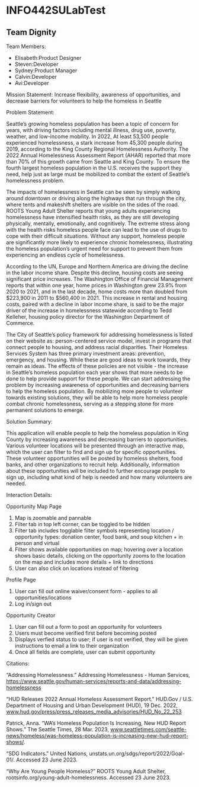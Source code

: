 # INFO442SULabTest

<!-- Added Header -->
## Team Dignity

Team Members:
* Elisabeth:Product Designer
* Steven:Developer
* Sydney:Product Manager
* Calvin:Developer
* Avi:Developer

Mission Statement: Increase flexibility, awareness of opportunities, and decrease barriers for volunteers to help the homeless in Seattle

Problem Statement: 

Seattle’s growing homeless population has been a topic of concern for years, with driving factors including mental illness, drug use, poverty, weather, and low-income mobility. In 2022, At least 53,500 people experienced homelessness, a stark increase from 45,300 people during 2019, according to the King County Regional Homelessness Authority. The 2022 Annual Homelessness Assessment Report (AHAR) reported that more than 70% of this growth came from Seattle and King County. To ensure the fourth largest homeless population in the U.S. receives the support they need, help just as large must be mobilized to combat the extent of Seattle’s homelessness problem.

The impacts of homelessness in Seattle can be seen by simply walking around downtown or driving along the highways that run through the city, where tents and makeshift shelters are visible on the sides of the road. ROOTS Young Adult Shelter reports that young adults experiencing homelessness have intensified health risks, as they are still developing physically, mentally, emotionally, and cognitively. The extreme stress along with the health risks homeless people face can lead to the use of drugs to cope with their difficult situations. Without any support, homeless people are significantly more likely to experience chronic homelessness, illustrating the homeless population’s urgent need for support to prevent them from experiencing an endless cycle of homelessness.

According to the UN, Europe and Northern America are driving the decline in the labor income share. Despite this decline, housing costs are seeing significant price increases. The Washington Office of Financial Management reports that within one year, home prices in Washington grew 23.9% from 2020 to 2021, and in the last decade, home costs more than doubled from $223,900 in 2011 to $560,400 in 2021. This increase in rental and housing costs, paired with a decline in labor income share, is said to be the major driver of the increase in homelessness statewide according to Tedd Kelleher, housing policy director for the Washington Department of Commerce. 

The City of Seattle’s policy framework for addressing homelessness is listed on their website as: person-centered service model, invest in programs that connect people to housing, and address racial disparities. Their Homeless Services System has three primary investment areas: prevention, emergency, and housing. While these are good ideas to work towards, they remain as ideas. The effects of these policies are not visible - the increase in Seattle’s homeless population each year shows that more needs to be done to help provide support for these people. We can start addressing the problem by increasing awareness of opportunities and decreasing barriers to help the homeless population. By mobilizing more people to volunteer towards existing solutions, they will be able to help more homeless people combat chronic homelessness, serving as a stepping stone for more permanent solutions to emerge.

Solution Summary:

This application will enable people to help the homeless population in King County by increasing awareness and decreasing barriers to opportunities. Various volunteer locations will be presented through an interactive map, which the user can filter to find and sign up for specific opportunities. These volunteer opportunities will be posted by homeless shelters, food banks, and other organizations to recruit help. Additionally, information about these opportunities will be included to further encourage people to sign up, including what kind of help is needed and how many volunteers are needed.

Interaction Details:

Opportunity Map Page
1. Map is zoomable and pannable
2. Filter tab in top left corner, can be toggled to be hidden
3. Filter tab includes togglable filter symbols representing location / opportunity types: donation center, food bank, and soup kitchen + in person and virtual
4. Filter shows available opportunities on map; hovering over a location shows basic details, clicking on the opportunity zooms to the location on the map and includes more details + link to directions
5. User can also click on locations instead of filtering

Profile Page
1. User can fill out online waiver/consent form - applies to all opportunities/locations
2. Log in/sign out

Opportunity Creator
1. User can fill out a form to post an opportunity for volunteers
2. Users must become verified first before becoming posted
3. Displays verfied status to user; if user is not verified, they will be given instructions to email a link to their organization
4. Once all fields are complete, user can submit opportunity


Citations: 

“Addressing Homelessness.” Addressing Homelessness - Human Services, https://www.seattle.gov/human-services/reports-and-data/addressing-homelessness

“HUD Releases 2022 Annual Homeless Assessment Report.” HUD.Gov / U.S. Department of Housing and Urban Development (HUD), 19 Dec. 2022, www.hud.gov/press/press_releases_media_advisories/HUD_No_22_253 

Patrick, Anna. “WA’s Homeless Population Is Increasing, New HUD Report Shows.” The Seattle Times, 28 Mar. 2023, www.seattletimes.com/seattle-news/homeless/was-homeless-population-is-increasing-new-hud-report-shows/.  

“SDG Indicators.” United Nations, unstats.un.org/sdgs/report/2022/Goal-01/. Accessed 23 June 2023.  

“Why Are Young People Homeless?” ROOTS Young Adult Shelter, rootsinfo.org/young-adult-homelessness. Accessed 23 June 2023. 
